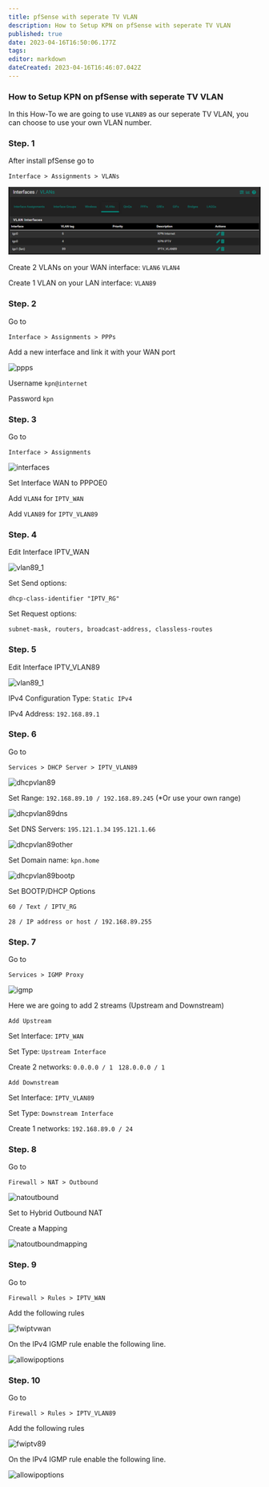 ```yaml
---
title: pfSense with seperate TV VLAN
description: How to Setup KPN on pfSense with seperate TV VLAN
published: true
date: 2023-04-16T16:50:06.177Z
tags: 
editor: markdown
dateCreated: 2023-04-16T16:46:07.042Z
---
```


### How to Setup KPN on pfSense with seperate TV VLAN

In this How-To we are going to use ```VLAN89``` as our seperate TV VLAN, you can choose to use your own VLAN number.

### Step. 1

After install pfSense go to

```
Interface > Assignments > VLANs
```

![vlan](/images/kpn/pfsense-with-vlan/interfacevlans.png)

Create 2 VLANs on your WAN interface:
```VLAN6```
```VLAN4```

Create 1 VLAN on your LAN interface:
```VLAN89```

### Step. 2

Go to

```
Interface > Assignments > PPPs
```

Add a new interface and link it with your WAN port

![ppps](/images/kpn/pfsense-with-vlan/ppp.png)

Username 
```kpn@internet```

Password 
```kpn```

### Step. 3

Go to 

```
Interface > Assignments 
```

![interfaces](/images/kpn/pfsense-with-vlan/interfaces.png)

Set Interface WAN to PPPOE0

Add ```VLAN4``` for ```IPTV_WAN```

Add ```VLAN89``` for ```IPTV_VLAN89 ```

### Step. 4

Edit Interface IPTV_WAN

![vlan89_1](/images/kpn/pfsense-with-vlan/leaserequirementsandrequests.png)

Set Send options:
```
dhcp-class-identifier "IPTV_RG"
```

Set Request options:
```
subnet-mask, routers, broadcast-address, classless-routes
```

### Step. 5

Edit Interface IPTV_VLAN89

![vlan89_1](/images/kpn/pfsense-with-vlan/interfacevlaniptv.png)

IPv4 Configuration Type: 
```Static IPv4```

IPv4 Address: 
```192.168.89.1```

### Step. 6

Go to

```
Services > DHCP Server > IPTV_VLAN89
```

![dhcpvlan89](/images/kpn/pfsense-with-vlan/dhcpiptvvlan.png)

Set Range:
```192.168.89.10 / 192.168.89.245```
(*Or use your own range)

![dhcpvlan89dns](/images/kpn/pfsense-with-vlan/dhcpiptvvlandns.png)

Set DNS Servers:
```195.121.1.34``` 
```195.121.1.66```

![dhcpvlan89other](/images/kpn/pfsense-with-vlan/dhcpiptvvlanother.png)

Set Domain name:
```kpn.home```

![dhcpvlan89bootp](/images/kpn/pfsense-with-vlan/dhcpiptvvlanbootp.png)

Set BOOTP/DHCP Options 
```
60 / Text / IPTV_RG
```
```
28 / IP address or host / 192.168.89.255
```

### Step. 7

Go to

```
Services > IGMP Proxy
```

![igmp](/images/kpn/pfsense-with-vlan/igmp.png)

Here we are going to add 2 streams (Upstream and Downstream)

```
Add Upstream
```

Set Interface: ```IPTV_WAN```

Set Type: ```Upstream Interface```

Create 2 networks: ```0.0.0.0 / 1 ``` ```128.0.0.0 / 1```



```
Add Downstream
```
Set Interface: ```IPTV_VLAN89```

Set Type: ```Downstream Interface```

Create 1 networks: ```192.168.89.0 / 24```

### Step. 8

Go to

```
Firewall > NAT > Outbound
```

![natoutbound](/images/kpn/pfsense-with-vlan/natoutbound.png)

Set to Hybrid Outbound NAT

Create a Mapping

![natoutboundmapping](/images/kpn/pfsense-with-vlan/natoutboundmappings.png)

### Step. 9

Go to

```
Firewall > Rules > IPTV_WAN
```

Add the following rules

![fwiptvwan](/images/kpn/pfsense-with-vlan/fwiptvwan.png)

On the IPv4 IGMP rule enable the following line.

![allowipoptions](/images/kpn/pfsense-with-vlan/allowipoptions.png)

### Step. 10

Go to

```
Firewall > Rules > IPTV_VLAN89
```

Add the following rules

![fwiptv89](/images/kpn/pfsense-with-vlan/fwiptvvlan.png)

On the IPv4 IGMP rule enable the following line.

![allowipoptions](/images/kpn/pfsense-with-vlan/allowipoptions.png)